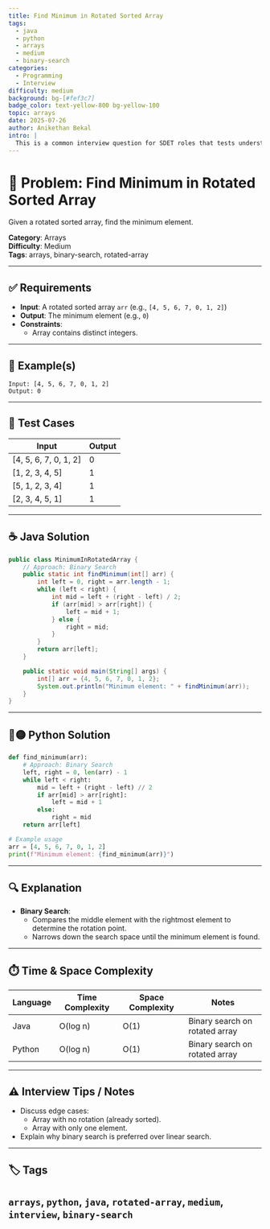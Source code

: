 ```yaml
---
title: Find Minimum in Rotated Sorted Array
tags:
  - java
  - python
  - arrays
  - medium
  - binary-search
categories:
  - Programming
  - Interview
difficulty: medium
background: bg-[#fef3c7]
badge_color: text-yellow-800 bg-yellow-100
topic: arrays
date: 2025-07-26
author: Anikethan Bekal
intro: |
  This is a common interview question for SDET roles that tests understanding of array manipulation and binary search techniques.
---
```


# 🧠 Problem: Find Minimum in Rotated Sorted Array

Given a rotated sorted array, find the minimum element.

**Category**: Arrays  
**Difficulty**: Medium  
**Tags**: arrays, binary-search, rotated-array

---

## ✅ Requirements
- **Input**: A rotated sorted array `arr` (e.g., `[4, 5, 6, 7, 0, 1, 2]`)
- **Output**: The minimum element (e.g., `0`)
- **Constraints**:
  - Array contains distinct integers.

---

## 🧪 Example(s)
```text
Input: [4, 5, 6, 7, 0, 1, 2]
Output: 0
```

---

## 🧪 Test Cases
| Input                     | Output |
|----------------------------|--------|
| [4, 5, 6, 7, 0, 1, 2]      | 0      |
| [1, 2, 3, 4, 5]            | 1      |
| [5, 1, 2, 3, 4]            | 1      |
| [2, 3, 4, 5, 1]            | 1      |

---

## ☕ Java Solution
```java
public class MinimumInRotatedArray {
    // Approach: Binary Search
    public static int findMinimum(int[] arr) {
        int left = 0, right = arr.length - 1;
        while (left < right) {
            int mid = left + (right - left) / 2;
            if (arr[mid] > arr[right]) {
                left = mid + 1;
            } else {
                right = mid;
            }
        }
        return arr[left];
    }

    public static void main(String[] args) {
        int[] arr = {4, 5, 6, 7, 0, 1, 2};
        System.out.println("Minimum element: " + findMinimum(arr));
    }
}
```

---

## 🔵🟡 Python Solution
```python
def find_minimum(arr):
    # Approach: Binary Search
    left, right = 0, len(arr) - 1
    while left < right:
        mid = left + (right - left) // 2
        if arr[mid] > arr[right]:
            left = mid + 1
        else:
            right = mid
    return arr[left]

# Example usage
arr = [4, 5, 6, 7, 0, 1, 2]
print(f"Minimum element: {find_minimum(arr)}")
```

---

## 🔍 Explanation
- **Binary Search**:
  - Compares the middle element with the rightmost element to determine the rotation point.
  - Narrows down the search space until the minimum element is found.

---

## ⏱️ Time & Space Complexity
| Language | Time Complexity | Space Complexity | Notes |
|----------|-----------------|------------------|-------|
| Java     | O(log n)        | O(1)             | Binary search on rotated array |
| Python   | O(log n)        | O(1)             | Binary search on rotated array |

---

## ⚠️ Interview Tips / Notes
- Discuss edge cases:
  - Array with no rotation (already sorted).
  - Array with only one element.
- Explain why binary search is preferred over linear search.

---

## 🏷 Tags
`arrays`, `python`, `java`, `rotated-array`, `medium`, `interview`, `binary-search`
---
